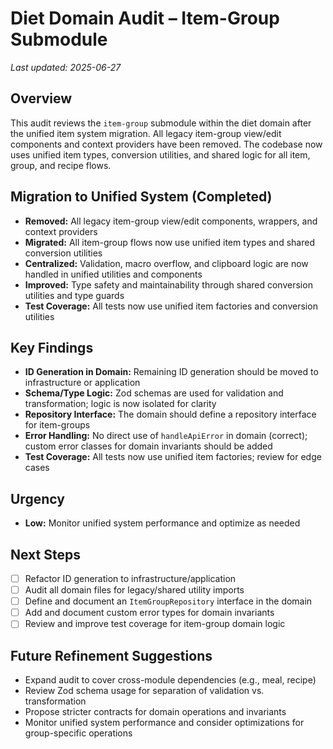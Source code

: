 # Diet Domain Audit – Item-Group Submodule

_Last updated: 2025-06-27_

## Overview
This audit reviews the `item-group` submodule within the diet domain after the unified item system migration. All legacy item-group view/edit components and context providers have been removed. The codebase now uses unified item types, conversion utilities, and shared logic for all item, group, and recipe flows.

## Migration to Unified System (Completed)
- **Removed:** All legacy item-group view/edit components, wrappers, and context providers
- **Migrated:** All item-group flows now use unified item types and shared conversion utilities
- **Centralized:** Validation, macro overflow, and clipboard logic are now handled in unified utilities and components
- **Improved:** Type safety and maintainability through shared conversion utilities and type guards
- **Test Coverage:** All tests now use unified item factories and conversion utilities

## Key Findings
- **ID Generation in Domain:** Remaining ID generation should be moved to infrastructure or application
- **Schema/Type Logic:** Zod schemas are used for validation and transformation; logic is now isolated for clarity
- **Repository Interface:** The domain should define a repository interface for item-groups
- **Error Handling:** No direct use of `handleApiError` in domain (correct); custom error classes for domain invariants should be added
- **Test Coverage:** All tests now use unified item factories; review for edge cases

## Urgency
- **Low:** Monitor unified system performance and optimize as needed

## Next Steps
- [ ] Refactor ID generation to infrastructure/application
- [ ] Audit all domain files for legacy/shared utility imports
- [ ] Define and document an `ItemGroupRepository` interface in the domain
- [ ] Add and document custom error types for domain invariants
- [ ] Review and improve test coverage for item-group domain logic

## Future Refinement Suggestions
- Expand audit to cover cross-module dependencies (e.g., meal, recipe)
- Review Zod schema usage for separation of validation vs. transformation
- Propose stricter contracts for domain operations and invariants
- Monitor unified system performance and consider optimizations for group-specific operations
